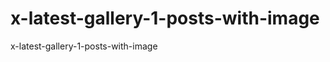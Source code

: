 x-latest-gallery-1-posts-with-image
===================================

x-latest-gallery-1-posts-with-image
